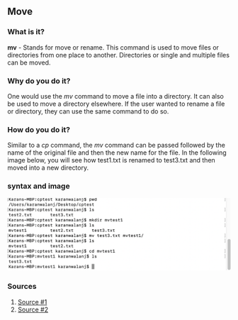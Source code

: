 ## Move

### What is it?
**mv** - Stands for move or rename. This command is used to move files or directories from one place to another. Directories or single and multiple files can be moved.
### Why do you do it?
One would use the *mv* command to move a file into a directory. It can also be used to move a directory elsewhere. If the user wanted to rename a file or directory, they can use the same command to do so.
### How do you do it?
Similar to a *cp* command, the *mv* command can be passed followed by the name of the original file and then the new name for the file. In the following image below, you will see how test1.txt is renamed to test3.txt and then moved into a new directory. 
### syntax and image
![Move Example](https://github.com/enforcer20/KVKRepo/blob/master/VI_image/mv%20image.png)


### Sources

1. [Source #1](https://shapeshed.com/unix-mv/)
2. [Source #2](https://www.howtoforge.com/linux-mv-command/)